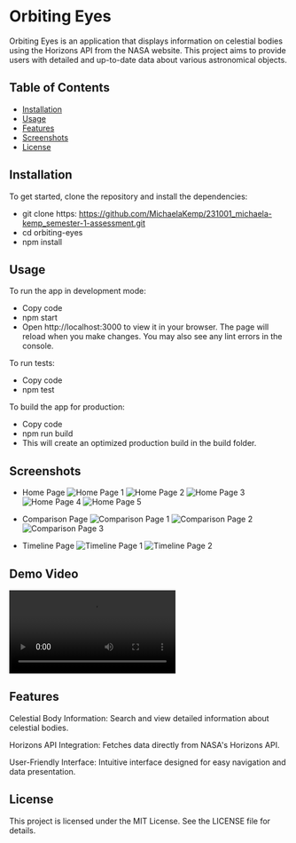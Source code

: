 # Orbiting Eyes

Orbiting Eyes is an application that displays information on celestial bodies using the Horizons API from the NASA website. This project aims to provide users with detailed and up-to-date data about various astronomical objects.

## Table of Contents
- [Installation](#installation)
- [Usage](#usage)
- [Features](#features)
- [Screenshots](#screenshots)
- [License](#license)

## Installation

To get started, clone the repository and install the dependencies:
- git clone https: https://github.com/MichaelaKemp/231001_michaela-kemp_semester-1-assessment.git 
- cd orbiting-eyes
- npm install

## Usage

To run the app in development mode:
- Copy code
- npm start
- Open http://localhost:3000 to view it in your browser. The page will reload when you make changes. You may also see any lint errors in the console.

To run tests:
- Copy code
- npm test

To build the app for production:
- Copy code
- npm run build
- This will create an optimized production build in the build folder.

## Screenshots

- Home Page
![Home Page 1](src/assets/screenshots/HomePage_01.png)
![Home Page 2](src/assets/screenshots/HomePage_02.png)
![Home Page 3](src/assets/screenshots/HomePage_03.png)
![Home Page 4](src/assets/screenshots/HomePage_04.png)
![Home Page 5](src/assets/screenshots/HomePage_05.png)

- Comparison Page
![Comparison Page 1](src/assets/screenshots/ComparisonPage_01.png)
![Comparison Page 2](src/assets/screenshots/ComparisonPage_02.png)
![Comparison Page 3](src/assets/screenshots/ComparisonPage_03.png)

- Timeline Page
![Timeline Page 1](src/assets/screenshots/TimelinePage_01.png)
![Timeline Page 2](src/assets/screenshots/TimelinePage_02.png)

## Demo Video

![Demo Video](src/assets/231001_Michaela-Kemp_DV200_DemoVideo.mp4)

## Features

Celestial Body Information: Search and view detailed information about celestial bodies.

Horizons API Integration: Fetches data directly from NASA's Horizons API.

User-Friendly Interface: Intuitive interface designed for easy navigation and data presentation.

## License
This project is licensed under the MIT License. See the LICENSE file for details.


